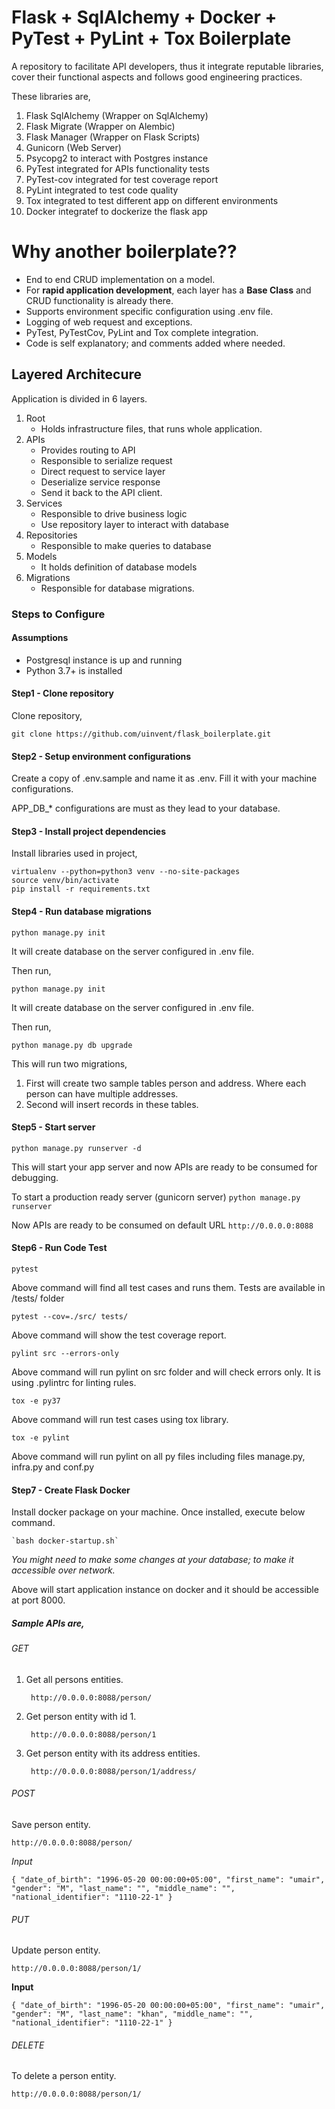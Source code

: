 # Flask + SqlAlchemy + Docker + PyTest + PyLint + Tox Boilerplate
A repository to facilitate API developers, thus it integrate reputable libraries, cover their functional aspects and follows good engineering practices.

These libraries are,
1. Flask SqlAlchemy (Wrapper on SqlAlchemy)
2. Flask Migrate (Wrapper on Alembic)
3. Flask Manager (Wrapper on Flask Scripts)
4. Gunicorn (Web Server)
5. Psycopg2 to interact with Postgres instance
6. PyTest integrated for APIs functionality tests
7. PyTest-cov integrated for test coverage report
8. PyLint integrated to test code quality
9. Tox integrated to test different app on different environments
10. Docker integratef to dockerize the flask app

# Why another boilerplate??
- End to end CRUD implementation on a model.
- For **rapid application development**, each layer has a **Base Class** and CRUD functionality is already there.
- Supports environment specific configuration using .env file.
- Logging of web request and exceptions.
- PyTest, PyTestCov, PyLint and Tox complete integration.
- Code is self explanatory; and comments added where needed.

## Layered Architecure
Application is divided in 6 layers.

1. Root
    - Holds infrastructure files, that runs whole application.
2. APIs 
    - Provides routing to API
    - Responsible to serialize request
    - Direct request to service layer
    - Deserialize service response
    - Send it back to the API client.
3. Services
    - Responsible to drive business logic
    - Use repository layer to interact with database
4. Repositories
    - Responsible to make queries to database 
5. Models
    - It holds definition of database models
6. Migrations
    - Responsible for database migrations.

### Steps to Configure

#### Assumptions
- Postgresql instance is up and running
- Python 3.7+ is installed

#### Step1 - Clone repository
Clone repository,

```git clone https://github.com/uinvent/flask_boilerplate.git```

#### Step2 - Setup environment configurations
Create a copy of .env.sample and name it as .env. Fill it with your machine configurations.

APP_DB_* configurations are must as they lead to your database.

#### Step3 - Install project dependencies
Install libraries used in project,

```
virtualenv --python=python3 venv --no-site-packages
source venv/bin/activate
pip install -r requirements.txt
```


#### Step4 - Run database migrations
 
 `python manage.py init`  
 
It will create database on the server configured in .env file. 
  
Then run, 
 
 `python manage.py init`  
 
It will create database on the server configured in .env file. 
  
Then run, 
 
`python manage.py db upgrade`

This will run two migrations,
 1. First will create two sample tables person and address. Where each person can have multiple addresses.
 2. Second will insert records in these tables.

#### Step5 - Start server

`python manage.py runserver -d`

This will start your app server and now APIs are ready to be consumed for debugging.

To start a production ready server (gunicorn server) `python manage.py runserver`

Now APIs are ready to be consumed on default URL `http://0.0.0.0:8088` 

#### Step6 - Run Code Test

`pytest`

Above command will find all test cases and runs them. Tests are available in /tests/ folder

`pytest --cov=./src/ tests/`

Above command will show the test coverage report.

`pylint src --errors-only`

Above command will run pylint on src folder and will check errors only.  It is using .pylintrc for linting rules.

`tox -e py37`

Above command will run test cases using tox library. 

`tox -e pylint`

Above command will run pylint on all py files including files manage.py, infra.py and conf.py


#### Step7 - Create Flask Docker
Install docker package on your machine. Once installed, execute below command.


    `bash docker-startup.sh`

_You might need to make some changes at your database; to make it accessible over network._


Above will start application instance on docker and it should be accessible at port 8000.


##### Sample APIs are,
###### GET
1. Get all persons entities.

        http://0.0.0.0:8088/person/
2. Get person entity with id 1.
    
        http://0.0.0.0:8088/person/1
3. Get person entity with its address entities.

        http://0.0.0.0:8088/person/1/address/

###### POST
Save person entity.

    http://0.0.0.0:8088/person/


*Input*

`{
    "date_of_birth": "1996-05-20 00:00:00+05:00",
    "first_name": "umair",
    "gender": "M",
    "last_name": "",
    "middle_name": "",
    "national_identifier": "1110-22-1"
}`

###### PUT
Update person entity.
        
    http://0.0.0.0:8088/person/1/

**Input**

`{
    "date_of_birth": "1996-05-20 00:00:00+05:00",
    "first_name": "umair",
    "gender": "M",
    "last_name": "khan",
    "middle_name": "",
    "national_identifier": "1110-22-1"
}`

###### DELETE
To delete a person entity.
        
    http://0.0.0.0:8088/person/1/

